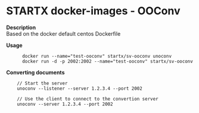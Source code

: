 STARTX docker-images - OOConv
=============================

**Description**  
Based on the docker default centos Dockerfile

**Usage**  

          docker run --name="test-ooconv" startx/sv-ooconv unoconv
          docker run -d -p 2002:2002 --name="test-ooconv" startx/sv-ooconv


**Converting documents**

        // Start the server 
        unoconv --listener --server 1.2.3.4 --port 2002

        // Use the client to connect to the convertion server
        unoconv --server 1.2.3.4 --port 2002
